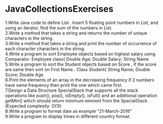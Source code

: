 # JavaCollectionsExercises
1.Write Java code to define List . Insert 5 floating point numbers in List, and using an iterator, find the sum of the numbers in List.<br />
2.Write a method that takes a string and returns the number of unique characters in the string.<br />
3.Write a method that takes a string and print the number of occurrence of each character characters in the string.<br />
4.Write a program to sort Employee objects based on highest salary using Comparator. Employee class{ Double Age; Double Salary; String Name<br />
5.Write a program to sort the Student objects based on Score , if the score are same then sort on First Name . Class Student{ String Name; Double Score; Double Age<br />
6.Print the elements of an array in the decreasing frequency if 2 numbers have same frequency then print the one which came first.<br />
7.Design a Data Structure SpecialStack that supports all the stack operations like push(), pop(), isEmpty(), isFull() and an additional operation getMin() which should return minimum element from the SpecialStack. (Expected complexity ­ O(1))<br />
8.Write a program to format date as example "21-March-2016"<br />
9.Write a program to display times in different country format.<br />
